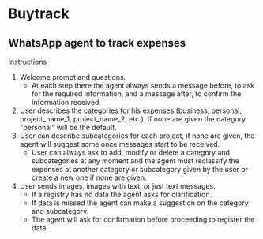 # Buytrack
## WhatsApp agent to track expenses

Instructions
1. Welcome prompt and questions.
    - At each step there the agent always sends a message before, to ask for the required information, and a message after, to confirm the information received.
1. User describes the categories for his expenses (business, personal, project_name_1, project_name_2, etc.). If none are given the category "personal" will be the default.
2. User can describe subcategories for each project, if none are given, the agent will suggest some once messages start to be received.
    - User can always ask to add, modify or delete a category and subcategories at any moment and the agent must reclassify the expenses at another category or subcategory given by the user or create a new one if none are given.
3. User sends images, images with text, or just text messages.
    - If a registry has no data the agent asks for clarification.
    - If data is missed the agent can make a suggestion on the category and subcategory.
    - The agent will ask for confirmation before proceeding to register the data.
